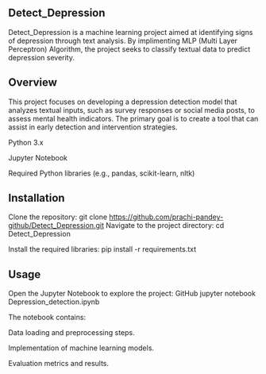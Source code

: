 ## Detect_Depression
Detect_Depression is a machine learning project aimed at identifying signs of depression through text analysis. By implimenting MLP (Multi Layer Perceptron) Algorithm, the project seeks to classify textual data to predict depression severity.​

## Overview
This project focuses on developing a depression detection model that analyzes textual inputs, such as survey responses or social media posts, to assess mental health indicators. The primary goal is to create a tool that can assist in early detection and intervention strategies.​


Python 3.x

Jupyter Notebook

Required Python libraries (e.g., pandas, scikit-learn, nltk)​

## Installation
Clone the repository:​
git clone https://github.com/prachi-pandey-github/Detect_Depression.git
Navigate to the project directory:​
cd Detect_Depression

Install the required libraries:​
pip install -r requirements.txt

## Usage
Open the Jupyter Notebook to explore the project:​
GitHub
jupyter notebook Depression_detection.ipynb

The notebook contains:​

Data loading and preprocessing steps.

Implementation of machine learning models.

Evaluation metrics and results.​



